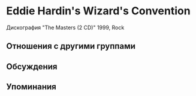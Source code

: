 # Eddie Hardin's Wizard's Convention

Дискография
"The Masters (2 CD)" 1999, Rock

## Отношения с другими группами


## Обсуждения


## Упоминания

